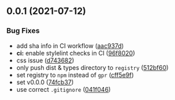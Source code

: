 ## 0.0.1 (2021-07-12)


### Bug Fixes

* add sha info in CI workflow ([aac937d](https://github.com/vinayakkulkarni/v-skeletor/commit/aac937db105965df70ce1dcbaf35eaa00759ebf4))
* **ci:** enable stylelint checks in CI ([96f8020](https://github.com/vinayakkulkarni/v-skeletor/commit/96f8020bd5d7ec7de581b7080031db42b512ef42))
* css issue ([d743682](https://github.com/vinayakkulkarni/v-skeletor/commit/d74368243270989ac4ff74e01f005d5373005ce0))
* only push dist & types directory to `registry` ([512bf60](https://github.com/vinayakkulkarni/v-skeletor/commit/512bf6016be76749f31624d94e44fc42deb302b7))
* set registry to `npm` instead of `gpr` ([cff5e9f](https://github.com/vinayakkulkarni/v-skeletor/commit/cff5e9fdbeb0cb56d5b277536b9bf546b403bc50))
* set v0.0.0 ([74fcb37](https://github.com/vinayakkulkarni/v-skeletor/commit/74fcb373013dad4895061f7ed64240ae3cba9e3d))
* use correct `.gitignore` ([041f046](https://github.com/vinayakkulkarni/v-skeletor/commit/041f04614b191a7083f480c889c01c73e000e411))



